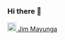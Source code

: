 ### Hi there 👋

<a href="https://www.linkedin.com/in/jimmayunga/">
    <img src="https://content.linkedin.com/content/dam/me/business/en-us/amp/brand-site/v2/bg/LI-Bug.svg.original.svg" alt="LinkedIn" style="width: 20px; height: 20px;"> Jim Mayunga
</a>
